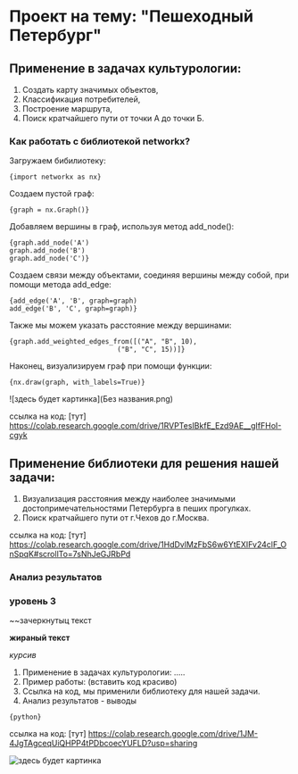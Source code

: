 # Проект на тему: "Пешеходный Петербург"

## Применение в задачах культурологии: ##

1. Создать карту значимых объектов,
2. Классификация потребителей,
3. Построение маршрута,
4. Поиск кратчайшего пути от точки А до точки Б. 

### Как работать с библиотекой networkx? ###

Загружаем бибилиотеку:
```
{import networkx as nx}
```

Создаем пустой граф:
```
{graph = nx.Graph()}
```

Добавляем вершины в граф, используя метод add_node():
```
{graph.add_node('A')
graph.add_node('B')
graph.add_node('C')}
```

Создаем связи между объектами, соединяя вершины между собой, при помощи метода add_edge: 
```
{add_edge('A', 'B', graph=graph)
add_edge('B', 'C', graph=graph)}
```

Также мы можем указать расстояние между вершинами:
```
{graph.add_weighted_edges_from([("A", "B", 10),
                           ("B", "C", 15))]}
```

Наконец, визуализируем граф при помощи функции:
```
{nx.draw(graph, with_labels=True)}
```
![здесь будет картинка](Без названия.png)



ссылка на код: [тут] https://colab.research.google.com/drive/1RVPTesIBkfE_Ezd9AE__gIfFHoI-cgyk


## Применение библиотеки для решения нашей задачи: ##
1. Визуализация расстояния между наиболее значимыми достопримечательностями Петербурга в пеших прогулках.
2. Поиск кратчайшего пути от г.Чехов до г.Москва.

ссылка на код: [тут] https://colab.research.google.com/drive/1HdDvlMzFbS6w6YtEXIFv24clF_OnSpqK#scrollTo=7sNhJeGJRbPd


### Анализ результатов ###


### уровень 3 ###

~~зачеркнутыц текст

**жираный текст**

*курсив*

1. Применение в задачах культурологии: .....
2. Пример работы: (вставить код красиво)
3. Ссылка на код, мы применили библиотеку для нашей задачи.
4. Анализ результатов - выводы 


```
{python}
```

ссылка на код: [тут] https://colab.research.google.com/drive/1JM-4JgTAgceqUiQHPP4tPDbcoecYUFLD?usp=sharing

![здесь будет картинка](https://vtbrussia.ru/local/templates/picasso/css/images/share/picasso-share-cubism.jpg)
